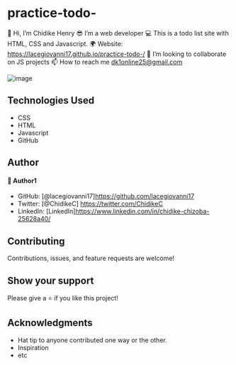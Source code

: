 # practice-todo-
👋 Hi, I’m Chidike Henry 
😎 I’m a web developer 
💻 This is a todo list site with HTML, CSS and Javascript. 
🌍 Website:  https://lacegiovanni17.github.io/practice-todo-/
💞️ I’m looking to collaborate on JS projects 
📫 How to reach me dk1online25@gmail.com

![image](https://user-images.githubusercontent.com/30509335/191624275-b655192d-dae6-4e48-b410-d3a473b8cb13.png)


## Technologies Used
* CSS
* HTML
* Javascript
* GitHub

## Author

#### 👤 Author1
- GitHub: [@lacegiovanni17]https://github.com/lacegiovanni17
- Twitter: [@ChidikeC] https://twitter.com/ChidikeC
- LinkedIn: [LinkedIn]https://www.linkedin.com/in/chidike-chizoba-25628a40/

## Contributing 
Contributions, issues, and feature requests are welcome!

## Show your support
Please give a ⭐️ if you like this project! 

## Acknowledgments
- Hat tip to anyone contributed one way or the other.
- Inspiration
- etc
